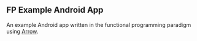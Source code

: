 FP Example Android App
---
An example Android app written in the functional programming paradigm using [Arrow](https://arrow-kt.io).